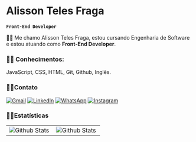 # Alisson Teles Fraga
**`Front-End Developer`**

 
  <p align="left"> 
  🐱‍💻 Me chamo Alisson Teles Fraga, estou cursando  Engenharia de Software e estou atuando como <strong>Front-End Developer</strong>. 
  <p align="left">

   ### 🐱‍👤 Conhecimentos: 
   <p>JavaScript, CSS, HTML, Git, Github, Inglês.</p>
</p>

### 🐱‍🚀Contato

 <a href="mailto:alissontfraga@gmail.com" title="Gmail">
  <img src="https://img.shields.io/badge/-Gmail-FF0000?style=flat-square&labelColor=FF0000&logo=gmail&logoColor=white&link=mailto:alissontfraga@gmail.com" alt="Gmail"/></a>
  <a href="https://www.linkedin.com/in/alissontelesfraga/" title="LinkedIn">
  <img src="https://img.shields.io/badge/-Linkedin-0e76a8?style=flat-square&logo=Linkedin&logoColor=white&link=https://www.linkedin.com/in/alissontelesfraga/" alt="LinkedIn"/></a>
  <a href="https://wa.me/5575983702003" title="WhatsApp">
  <img src="https://img.shields.io/badge/-WhatsApp-25d366?style=flat-square&labelColor=25d366&logo=whatsapp&logoColor=white&link=https://wa.me/5575983702003" alt="WhatsApp"/></a>
  <a href="https://www.instagram.com/alissontfraga/" title="Instagram">
  <img src="https://img.shields.io/badge/-Instagram-DF0174?style=flat-square&labelColor=DF0174&logo=instagram&logoColor=white&link=https://www.instagram.com/alissontfraga/" alt="Instagram"/></a>

  ### 🐱‍🏍Estatísticas
  <table>
  <tr>
    <td>
      <img
        align="left"
        src="https://github-readme-stats.vercel.app/api?username=alissontfraga&theme=synthwave&hide_border=yes&include_all_commits=true"
        alt="Github Stats"
      />
    </td>
    <td>
      <img
        align="left"
        src="https://github-readme-stats.vercel.app/api/top-langs/?username=alissontfraga&theme=synthwave&hide_border=yes&include_all_commits=true&count_private=true&layout=compact"
        alt="Github Stats"
      />
    </td>
  </tr>
</table>

    
